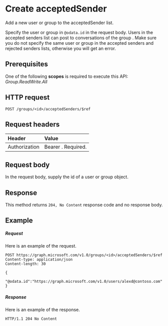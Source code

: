# Create acceptedSender

Add a new user or group to the acceptedSender list.

Specify the user or group in `@odata.id` in the request body. Users in the accepted senders list can post 
to conversations of the group . Make sure you do not specify the same user or group 
in the accepted senders and rejected senders lists, otherwise you will get an error.
## Prerequisites
One of the following **scopes** is required to execute this API: *Group.ReadWrite.All*
## HTTP request
<!-- { "blockType": "ignored" } -->
```http
POST /groups/<id>/acceptedSenders/$ref
```
## Request headers
| Header       | Value |
|:---------------|:--------|
| Authorization  | Bearer <token>. Required.  |

## Request body
In the request body, supply the id of a user or group object.


## Response
This method returns `204, No Content` response code and no response body.

## Example
##### Request
Here is an example of the request.
<!-- {
  "blockType": "request",
  "name": "create_directoryobject_from_group"
}-->
```http
POST https://graph.microsoft.com/v1.0/groups/<id>/acceptedSenders/$ref
Content-type: application/json
Content-length: 30

{
  "@odata.id":"https://graph.microsoft.com/v1.0/users/alexd@contoso.com"
}
```
##### Response
Here is an example of the response.
<!-- {
  "blockType": "response",
  "truncated": true
} -->
```http
HTTP/1.1 204 No Content
```

<!-- uuid: 8fcb5dbc-d5aa-4681-8e31-b001d5168d79
2015-10-25 14:57:30 UTC -->
<!-- {
  "type": "#page.annotation",
  "description": "Create acceptedSender",
  "keywords": "",
  "section": "documentation",
  "tocPath": ""
}-->
